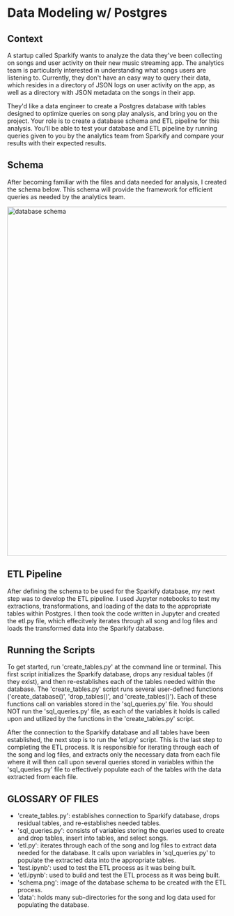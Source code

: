 # Data Modeling w/ Postgres


## Context

A startup called Sparkify wants to analyze the data they've been collecting on songs and user activity on their new music streaming app. The analytics team is particularly interested in understanding what songs users are listening to. Currently, they don't have an easy way to query their data, which resides in a directory of JSON logs on user activity on the app, as well as a directory with JSON metadata on the songs in their app.

They'd like a data engineer to create a Postgres database with tables designed to optimize queries on song play analysis, and bring you on the project. Your role is to create a database schema and ETL pipeline for this analysis. You'll be able to test your database and ETL pipeline by running queries given to you by the analytics team from Sparkify and compare your results with their expected results.

## Schema

After becoming familiar with the files and data needed for analysis, I created the schema below. This schema will provide the framework for efficient queries as needed by the analytics team. 

<img src="schema.png" alt="database schema" width="800"/>


## ETL Pipeline

After defining the schema to be used for the Sparkify database, my next step was to develop the ETL pipeline. I used Jupyter notebooks to test my extractions, transformations, and loading of the data to the appropriate tables within Postgres. I then took the code written in Jupyter and created the etl.py file, which effecitvely iterates through all song and log files and loads the transformed data into the Sparkify database. 

## Running the Scripts

To get started, run 'create_tables.py' at the command line or terminal. This first script initializes the Sparkify database, drops any residual tables (if they exist), and then re-establishes each of the tables needed within the database. The 'create_tables.py' script runs several user-defined functions ('create_database()', 'drop_tables()', and 'create_tables()'). Each of these functions call on variables stored in the 'sql_queries.py' file. You should NOT run the 'sql_queries.py' file, as each of the variables it holds is called upon and utilized by the functions in the 'create_tables.py' script. 

After the connection to the Sparkify database and all tables have been established, the next step is to run the 'etl.py' script. This is the last step to completing the ETL process. It is responsible for iterating through each of the song and log files, and extracts only the necessary data from each file where it will then call upon several queries stored in variables within the 'sql_queries.py' file to effectively populate each of the tables with the data extracted from each file.

## GLOSSARY OF FILES
    
- 'create_tables.py': establishes connection to Sparkify database, drops residual tables, and re-establishes needed tables. 
- 'sql_queries.py': consists of variables storing the queries used to create and drop tables, insert into tables, and select        songs.
- 'etl.py': iterates through each of the song and log files to extract data needed for the database. It calls upon variables in      'sql_queries.py' to populate the extracted data into the appropriate tables.
- 'test.ipynb': used to test the ETL process as it was being built.
- 'etl.ipynb': used to build and test the ETL process as it was being built.
- 'schema.png': image of the database schema to be created with the ETL process.
- 'data': holds many sub-directories for the song and log data used for populating the database. 


